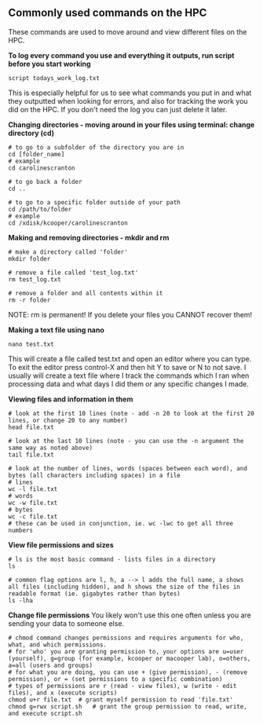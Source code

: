 ## Commonly used commands on the HPC

These commands are used to move around and view different files on the HPC.

**To log every command you use and everything it outputs, run script before you start working**
```
script todays_work_log.txt
```
This is especially helpful for us to see what commands you put in and what they outputted when looking for errors, and also for tracking the work you did on the HPC. If you don't need the log you can just delete it later. 


**Changing directories - moving around in your files using terminal: change directory (cd)**
```
# to go to a subfolder of the directory you are in
cd [folder_name]
# example
cd carolinescranton

# to go back a folder 
cd ..

# to go to a specific folder outside of your path
cd /path/to/folder
# example
cd /xdisk/kcooper/carolinescranton
```


**Making and removing directories - mkdir and rm**
```
# make a directory called 'folder'
mkdir folder

# remove a file called 'test_log.txt'
rm test_log.txt

# remove a folder and all contents within it
rm -r folder
```
NOTE: rm is permanent! If you delete your files you CANNOT recover them!


**Making a text file using nano**
```
nano test.txt
```
This will create a file called test.txt and open an editor where you can type. To exit the editor press control-X and then hit Y to save or N to not save. I usually will create a text file where I track the commands which I ran when processing data and what days I did them or any specific changes I made. 


**Viewing files and information in them**
```
# look at the first 10 lines (note - add -n 20 to look at the first 20 lines, or change 20 to any number)
head file.txt

# look at the last 10 lines (note - you can use the -n argument the same way as noted above)
tail file.txt

# look at the number of lines, words (spaces between each word), and bytes (all characters including spaces) in a file
# lines
wc -l file.txt
# words
wc -w file.txt
# bytes
wc -c file.txt
# these can be used in conjunction, ie. wc -lwc to get all three numbers
```


**View file permissions and sizes**
```
# ls is the most basic command - lists files in a directory
ls

# common flag options are l, h, a --> l adds the full name, a shows all files (including hidden), and h shows the size of the files in readable format (ie. gigabytes rather than bytes)
ls -lha
```


**Change file permissions**
You likely won't use this one often unless you are sending your data to someone else.
```
# chmod command changes permissions and requires arguments for who, what, and which permissions.
# for 'who' you are granting permission to, your options are u=user (yourself), g=group (for example, kcooper or macooper lab), o=others, a=all (users and groups)
# for what you are doing, you can use + (give permission), - (remove permission), or = (set permissions to a specific combination)
# types of permissions are r (read - view files), w (write - edit files), and x (execute scripts)
chmod u+r file.txt  # grant myself permission to read 'file.txt'
chmod g=rwx script.sh   # grant the group permission to read, write, and execute script.sh
```

